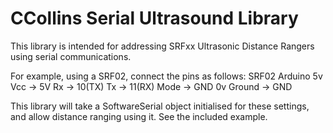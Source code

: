 # CCollins Serial Ultrasound Library

This library is intended for addressing SRFxx Ultrasonic Distance Rangers using
serial communications.

For example, using a SRF02, connect the pins as follows:
SRF02       Arduino
5v Vcc    -> 5V
Rx        -> 10(TX)
Tx        -> 11(RX)
Mode      -> GND
0v Ground -> GND

This library will take a SoftwareSerial object initialised for these settings, 
and allow distance ranging using it.  See the included example.

